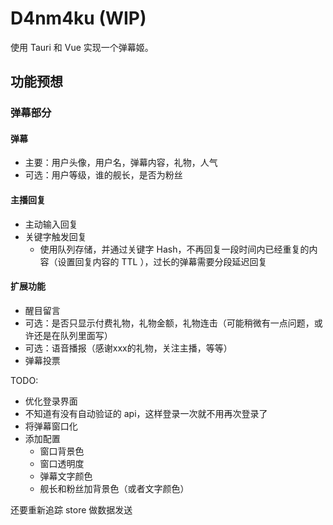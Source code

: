 # D4nm4ku (WIP)

使用 Tauri 和 Vue 实现一个弹幕姬。

## 功能预想

### 弹幕部分

#### 弹幕

- 主要：用户头像，用户名，弹幕内容，礼物，人气
- 可选：用户等级，谁的舰长，是否为粉丝

#### 主播回复

- 主动输入回复
- 关键字触发回复
    - 使用队列存储，并通过关键字 Hash，不再回复一段时间内已经重复的内容（设置回复内容的 TTL ），过长的弹幕需要分段延迟回复

#### 扩展功能

- 醒目留言
- 可选：是否只显示付费礼物，礼物金额，礼物连击（可能稍微有一点问题，或许还是在队列里面写）
- 可选：语音播报（感谢xxx的礼物，关注主播，等等）
- 弹幕投票

TODO:

- 优化登录界面
- 不知道有没有自动验证的 api，这样登录一次就不用再次登录了
- 将弹幕窗口化
- 添加配置
    - 窗口背景色
    - 窗口透明度
    - 弹幕文字颜色
    - 舰长和粉丝加背景色（或者文字颜色）

还要重新追踪 store 做数据发送